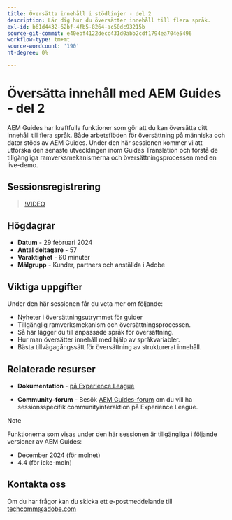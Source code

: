 ```yaml
---
title: Översätta innehåll i stödlinjer - del 2
description: Lär dig hur du översätter innehåll till flera språk.
exl-id: b61d4432-62bf-4fb5-8264-ac50dc93215b
source-git-commit: e40ebf4122decc431d0abb2cdf1794ea704e5496
workflow-type: tm+mt
source-wordcount: '190'
ht-degree: 0%

---
```


# Översätta innehåll med AEM Guides - del 2

AEM Guides har kraftfulla funktioner som gör att du kan översätta ditt innehåll till flera språk. Både arbetsflöden för översättning på människa och dator stöds av AEM Guides. Under den här sessionen kommer vi att utforska den senaste utvecklingen inom Guides Translation och förstå de tillgängliga ramverksmekanismerna och översättningsprocessen med en live-demo.


## Sessionsregistrering

>[!VIDEO](https://video.tv.adobe.com/v/3427661/languagevariables-nativepdf-translation)

## Högdagrar

- **Datum** - 29 februari 2024
- **Antal deltagare** - 57
- **Varaktighet** - 60 minuter
- **Målgrupp** - Kunder, partners och anställda i Adobe

## Viktiga uppgifter

Under den här sessionen får du veta mer om följande:
- Nyheter i översättningsutrymmet för guider
- Tillgänglig ramverksmekanism och översättningsprocessen.
- Så här lägger du till anpassade språk för översättning.
- Hur man översätter innehåll med hjälp av språkvariabler.
- Bästa tillvägagångssätt för översättning av strukturerat innehåll.


## Relaterade resurser

- **Dokumentation** - [på Experience League](https://experienceleague.adobe.com/docs/experience-manager-guides/using/user-guide/translate-content/translation.html?lang=en)

- **Community-forum** - Besök [AEM Guides-forum](https://experienceleaguecommunities.adobe.com/t5/experience-manager-guides/bd-p/xml-documentation-discussions) om du vill ha sessionsspecifik communityinteraktion på Experience League.


>[!NOTE]
>
> Funktionerna som visas under den här sessionen är tillgängliga i följande versioner av AEM Guides:
> - December 2024 (för molnet)
> - 4.4 (för icke-moln)



## Kontakta oss

Om du har frågor kan du skicka ett e-postmeddelande till <techcomm@adobe.com>
